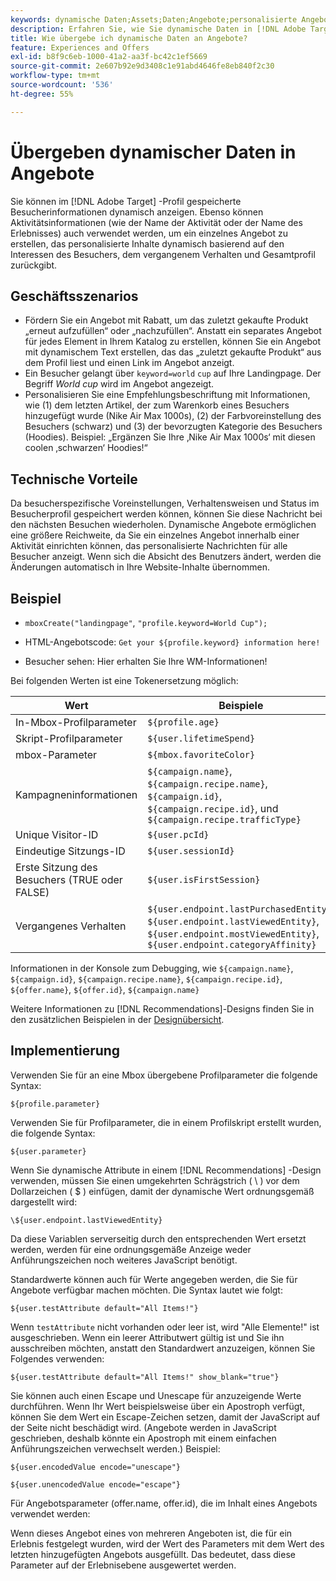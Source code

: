 ```yaml
---
keywords: dynamische Daten;Assets;Daten;Angebote;personalisierte Angebote;persönliche Angebote;Token ersetzen
description: Erfahren Sie, wie Sie dynamische Daten in [!DNL Adobe Target] an Angebote übergeben.
title: Wie übergebe ich dynamische Daten an Angebote?
feature: Experiences and Offers
exl-id: b8f9c6eb-1000-41a2-aa3f-bc42c1ef5669
source-git-commit: 2e607b92e9d3408c1e91abd4646fe8eb840f2c30
workflow-type: tm+mt
source-wordcount: '536'
ht-degree: 55%

---
```


# Übergeben dynamischer Daten in Angebote

Sie können im [!DNL Adobe Target] -Profil gespeicherte Besucherinformationen dynamisch anzeigen. Ebenso können Aktivitätsinformationen (wie der Name der Aktivität oder der Name des Erlebnisses) auch verwendet werden, um ein einzelnes Angebot zu erstellen, das personalisierte Inhalte dynamisch basierend auf den Interessen des Besuchers, dem vergangenem Verhalten und Gesamtprofil zurückgibt.

## Geschäftsszenarios

* Fördern Sie ein Angebot mit Rabatt, um das zuletzt gekaufte Produkt „erneut aufzufüllen“ oder „nachzufüllen“. Anstatt ein separates Angebot für jedes Element in Ihrem Katalog zu erstellen, können Sie ein Angebot mit dynamischem Text erstellen, das das „zuletzt gekaufte Produkt“ aus dem Profil liest und einen Link im Angebot anzeigt.
* Ein Besucher gelangt über `keyword=world` `cup` auf Ihre Landingpage. Der Begriff *World cup* wird im Angebot angezeigt.
* Personalisieren Sie eine Empfehlungsbeschriftung mit Informationen, wie (1) dem letzten Artikel, der zum Warenkorb eines Besuchers hinzugefügt wurde (Nike Air Max 1000s), (2) der Farbvoreinstellung des Besuchers (schwarz) und (3) der bevorzugten Kategorie des Besuchers (Hoodies). Beispiel: „Ergänzen Sie Ihre ‚Nike Air Max 1000s‘ mit diesen coolen ‚schwarzen‘ Hoodies!“

## Technische Vorteile

Da besucherspezifische Voreinstellungen, Verhaltensweisen und Status im Besucherprofil gespeichert werden können, können Sie diese Nachricht bei den nächsten Besuchen wiederholen. Dynamische Angebote ermöglichen eine größere Reichweite, da Sie ein einzelnes Angebot innerhalb einer Aktivität einrichten können, das personalisierte Nachrichten für alle Besucher anzeigt. Wenn sich die Absicht des Benutzers ändert, werden die Änderungen automatisch in Ihre Website-Inhalte übernommen.

## Beispiel

* `mboxCreate("landingpage"`, `"profile.keyword=World Cup");`

* HTML-Angebotscode: `Get your ${profile.keyword} information here!`
* Besucher sehen: Hier erhalten Sie Ihre WM-Informationen!

Bei folgenden Werten ist eine Tokenersetzung möglich:

| Wert | Beispiele |
|--- |--- |
| In-Mbox-Profilparameter | `${profile.age}` |
| Skript-Profilparameter | `${user.lifetimeSpend}` |
| mbox-Parameter | `${mbox.favoriteColor}` |
| Kampagneninformationen | `${campaign.name}`, `${campaign.recipe.name}`, `${campaign.id}`, `${campaign.recipe.id}`, und `${campaign.recipe.trafficType}` |
| Unique Visitor-ID | `${user.pcId}` |
| Eindeutige Sitzungs-ID | `${user.sessionId}` |
| Erste Sitzung des Besuchers (TRUE oder FALSE) | `${user.isFirstSession}` |
| Vergangenes Verhalten | `${user.endpoint.lastPurchasedEntity}`, `${user.endpoint.lastViewedEntity}`, `${user.endpoint.mostViewedEntity}`, `${user.endpoint.categoryAffinity}` |

Informationen in der Konsole zum Debugging, wie `${campaign.name}`, `${campaign.id}`, `${campaign.recipe.name}`, `${campaign.recipe.id}`, `${offer.name}`, `${offer.id}`, `${campaign.name}`

Weitere Informationen zu [!DNL Recommendations]-Designs finden Sie in den zusätzlichen Beispielen in der [Designübersicht](/help/main/c-recommendations/c-design-overview/design-overview.md).

## Implementierung

Verwenden Sie für an eine Mbox übergebene Profilparameter die folgende Syntax:

`${profile.parameter}`

Verwenden Sie für Profilparameter, die in einem Profilskript erstellt wurden, die folgende Syntax:

`${user.parameter}`

Wenn Sie dynamische Attribute in einem [!DNL Recommendations] -Design verwenden, müssen Sie einen umgekehrten Schrägstrich ( \ ) vor dem Dollarzeichen ( $ ) einfügen, damit der dynamische Wert ordnungsgemäß dargestellt wird:

`\${user.endpoint.lastViewedEntity}`

Da diese Variablen serverseitig durch den entsprechenden Wert ersetzt werden, werden für eine ordnungsgemäße Anzeige weder Anführungszeichen noch weiteres JavaScript benötigt.

Standardwerte können auch für Werte angegeben werden, die Sie für Angebote verfügbar machen möchten. Die Syntax lautet wie folgt:

`${user.testAttribute default="All Items!"}`

Wenn `testAttribute` nicht vorhanden oder leer ist, wird &quot;Alle Elemente!&quot; ist ausgeschrieben. Wenn ein leerer Attributwert gültig ist und Sie ihn ausschreiben möchten, anstatt den Standardwert anzuzeigen, können Sie Folgendes verwenden:

`${user.testAttribute default="All Items!" show_blank="true"}`

Sie können auch einen Escape und Unescape für anzuzeigende Werte durchführen. Wenn Ihr Wert beispielsweise über ein Apostroph verfügt, können Sie dem Wert ein Escape-Zeichen setzen, damit der JavaScript auf der Seite nicht beschädigt wird. (Angebote werden in JavaScript geschrieben, deshalb könnte ein Apostroph mit einem einfachen Anführungszeichen verwechselt werden.) Beispiel:

`${user.encodedValue encode="unescape"}`

`${user.unencodedValue encode="escape"}`

Für Angebotsparameter (offer.name, offer.id), die im Inhalt eines Angebots verwendet werden:

Wenn dieses Angebot eines von mehreren Angeboten ist, die für ein Erlebnis festgelegt wurden, wird der Wert des Parameters mit dem Wert des letzten hinzugefügten Angebots ausgefüllt. Das bedeutet, dass diese Parameter auf der Erlebnisebene ausgewertet werden.
